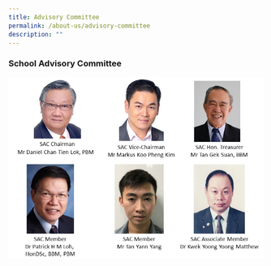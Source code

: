 ```yaml
---
title: Advisory Committee
permalink: /about-us/advisory-committee
description: ""
---
```

### School Advisory Committee

![](/images/advisory.png)